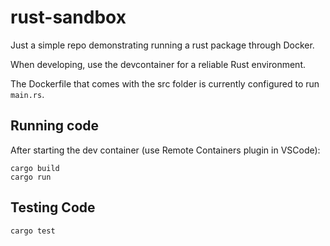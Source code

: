 # rust-sandbox

Just a simple repo demonstrating running a rust package through Docker.

When developing, use the devcontainer for a reliable Rust environment. 

The Dockerfile that comes with the src folder is currently configured to run `main.rs`.

## Running code

After starting the dev container (use Remote Containers plugin in VSCode):

    cargo build
    cargo run

## Testing Code

    cargo test